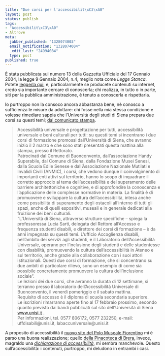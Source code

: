 ```yaml
--- 
title: "Due corsi per l'accessibilit\xC3\xA0"
layout: post
status: publish
tags: 
- "Accessibilit\xC3\xA0"
- Altrove
meta: 
  jabber_published: "1328074003"
  email_notification: "1328074004"
  _edit_last: "24994084"
  type: post
published: true
---
```

<p>È stata pubblicata sul numero 13 della Gazzetta Ufficiale del 17 Gennaio 2004, la legge 9 Gennaio 2004, n.4, meglio nota come <i>Legge Stanca</i>. Potete <a href="//www.pubbliaccesso.gov.it/normative/legge_20040109_n4.htm" title="La legge Stanca">leggerla qui</a>, e, particolarmente se producete contenuti su internet, credo sia importante cercare di conoscerla; chi realizza, in tutto o in parte, siti per la pubblica amministrazione, è tenuto a conoscerla e rispettarla.</p>

<p>Io purtroppo non la consoco ancora abbastanza bene, né conosco a sufficienza le misure da adottare: chi fosse nella mia stessa condizione e volesse rimediare sappia che l&#8217;Università degli studi di Siena prepara due corsi su questi temi; <a href="//www.comunicatistampa.unisi.it/dett_comunicato.php?idcs=4831" title="Università degli studi di Siena, comunicato stampa">dal comunicato stampa</a>.</p>

<blockquote>
  <p>Accessibilità universale e progettazione per tutti, accessibilità universale e beni culturali per tutti: su questi temi si incentrano i due corsi di formazione promossi dall’Università di Siena, che avranno inizio il 2 marzo e che sono stati presentati questa mattina alla stampa, presso il Rettorato.<br>
Patrocinati dal Comune di Buonconvento, dall’associazione Handy Superabile, dal Comune di Siena, dalla Fondazione Musei Senesi, dalla Scuola Edile Senese e dall’Associazione Nazionale Mutilati e Invalidi Civili (ANMIC), i corsi, che vedono dunque il coinvolgimento di importanti enti attivi sul territorio, hanno lo scopo di inquadrare il corretto approccio al tema dell&#8217;accessibilità e del superamento delle barriere architettoniche e cognitive, e di approfondire la conoscenza e l&#8217;applicazione delle complesse normative in materia. La finalità è di promuovere e sviluppare la cultura dell&#8217;accessibilità, intesa anche come possibilità di superamento degli ostacoli all’interno di tutti gli spazi, anche di quelli espositivi, museali e in generale dedicati alla fruizione dei beni culturali.<br>
“L’Università di Siena, attraverso strutture specifiche – spiega la professoressa Lucia Sarti, delegata del Rettore all’Accesso e frequenza studenti disabili, e direttore dei corsi di formazione – è da anni impegnata su questi temi. L’ufficio Accoglienza disabili, nell’ambito dei servizi agli studenti, e il Laboratorio dell’Accessibilità Universale, operano per l’inclusione degli studenti e delle studentesse con disabilità, promuovendo la cultura dell’accessibilità in Ateneo e sul territorio, anche grazie alla collaborazione con i suoi attori istituzionali. Questi due corsi di formazione, che si concentrano su due ambiti di particolare rilievo, sono un esempio di come sia possibile concretamente promuovere la cultura dell’inclusione sociale”.<br>
Le lezioni dei due corsi, che avranno la durata di 12 settimane, si terranno presso il laboratorio dell’Accessibilità Universale di Buonconvento, il venerdì pomeriggio e il sabato mattina.<br>
Requisito di accesso è il diploma di scuola secondaria superiore.<br>
Le iscrizioni rimarranno aperte fino al 17 febbraio prossimo, secondo quanto previsto dai bandi pubblicati sul sito dell’Università di Siena <a href="//www.unisi.it" title="Università degli studi di Siena">www.unisi.it</a> .<br>
Per informazioni, tel. 0577 806172, 0577 232250, e-mail: uffdisabili@unisi.it, labaccuniversale@unisi.it</p>
</blockquote>

<p>A proposito di accessibilità il <a href="//www.polomuseale.firenze.it/" title="Polo Museale Fiorentino">nuovo sito del Polo Museale Fiorentino</a> mi è parso una buona realizzazione; quello <a href="//www.brera.beniculturali.it/" title="Pinacoteca di Brera">della Pinacoteca di Brera</a>, invece, magraldo una <em><a href="//www.brera.beniculturali.it/Page/t01/view_html?idp=259" title="Dichiarazione di accessibilità">dichiarazione di accessibilità</a></em>, mi sembra manchevole. Questo sull&#8217;accessibilità: i contenuti, purtroppo, mi deludono in entrambi i casi.</p>